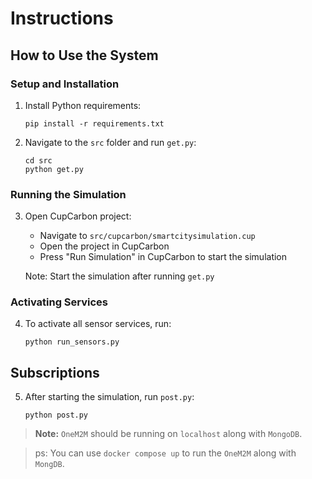 # Instructions
## How to Use the System
### Setup and Installation

1. Install Python requirements:
   ```
   pip install -r requirements.txt
   ```

2. Navigate to the `src` folder and run `get.py`:
   ```
   cd src
   python get.py
   ```

### Running the Simulation

3. Open CupCarbon project:
   - Navigate to `src/cupcarbon/smartcitysimulation.cup`
   - Open the project in CupCarbon
   - Press "Run Simulation" in CupCarbon to start the simulation

   Note: Start the simulation after running `get.py`

### Activating Services

4. To activate all sensor services, run:
   ```
   python run_sensors.py
   ```

## Subscriptions

5. After starting the simulation, run `post.py`:
   ```
   python post.py
   ```

> **Note:** `OneM2M` should be running on `localhost` along with `MongoDB`.

> ps: You can use `docker compose up` to run the `OneM2M` along with `MongDB`. 